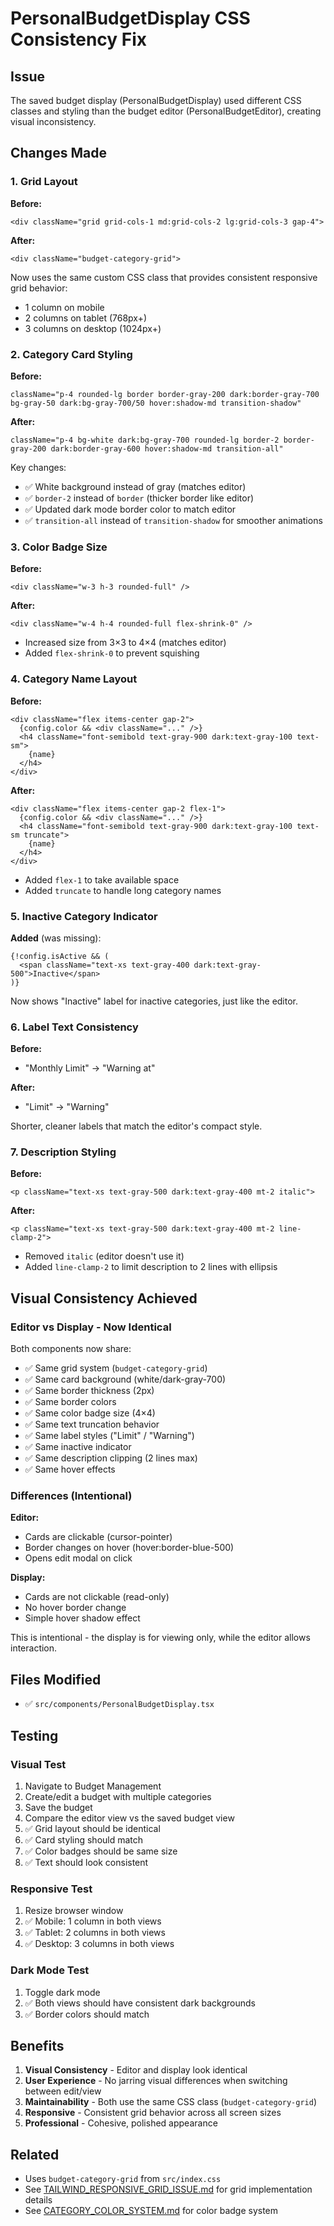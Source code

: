 # PersonalBudgetDisplay CSS Consistency Fix

## Issue
The saved budget display (PersonalBudgetDisplay) used different CSS classes and styling than the budget editor (PersonalBudgetEditor), creating visual inconsistency.

## Changes Made

### 1. Grid Layout
**Before:**
```tsx
<div className="grid grid-cols-1 md:grid-cols-2 lg:grid-cols-3 gap-4">
```

**After:**
```tsx
<div className="budget-category-grid">
```

Now uses the same custom CSS class that provides consistent responsive grid behavior:
- 1 column on mobile
- 2 columns on tablet (768px+)
- 3 columns on desktop (1024px+)

### 2. Category Card Styling

**Before:**
```tsx
className="p-4 rounded-lg border border-gray-200 dark:border-gray-700 bg-gray-50 dark:bg-gray-700/50 hover:shadow-md transition-shadow"
```

**After:**
```tsx
className="p-4 bg-white dark:bg-gray-700 rounded-lg border-2 border-gray-200 dark:border-gray-600 hover:shadow-md transition-all"
```

Key changes:
- ✅ White background instead of gray (matches editor)
- ✅ `border-2` instead of `border` (thicker border like editor)
- ✅ Updated dark mode border color to match editor
- ✅ `transition-all` instead of `transition-shadow` for smoother animations

### 3. Color Badge Size

**Before:**
```tsx
<div className="w-3 h-3 rounded-full" />
```

**After:**
```tsx
<div className="w-4 h-4 rounded-full flex-shrink-0" />
```

- Increased size from 3×3 to 4×4 (matches editor)
- Added `flex-shrink-0` to prevent squishing

### 4. Category Name Layout

**Before:**
```tsx
<div className="flex items-center gap-2">
  {config.color && <div className="..." />}
  <h4 className="font-semibold text-gray-900 dark:text-gray-100 text-sm">
    {name}
  </h4>
</div>
```

**After:**
```tsx
<div className="flex items-center gap-2 flex-1">
  {config.color && <div className="..." />}
  <h4 className="font-semibold text-gray-900 dark:text-gray-100 text-sm truncate">
    {name}
  </h4>
</div>
```

- Added `flex-1` to take available space
- Added `truncate` to handle long category names

### 5. Inactive Category Indicator

**Added** (was missing):
```tsx
{!config.isActive && (
  <span className="text-xs text-gray-400 dark:text-gray-500">Inactive</span>
)}
```

Now shows "Inactive" label for inactive categories, just like the editor.

### 6. Label Text Consistency

**Before:**
- "Monthly Limit" → "Warning at"

**After:**
- "Limit" → "Warning"

Shorter, cleaner labels that match the editor's compact style.

### 7. Description Styling

**Before:**
```tsx
<p className="text-xs text-gray-500 dark:text-gray-400 mt-2 italic">
```

**After:**
```tsx
<p className="text-xs text-gray-500 dark:text-gray-400 mt-2 line-clamp-2">
```

- Removed `italic` (editor doesn't use it)
- Added `line-clamp-2` to limit description to 2 lines with ellipsis

## Visual Consistency Achieved

### Editor vs Display - Now Identical

Both components now share:
- ✅ Same grid system (`budget-category-grid`)
- ✅ Same card background (white/dark-gray-700)
- ✅ Same border thickness (2px)
- ✅ Same border colors
- ✅ Same color badge size (4×4)
- ✅ Same text truncation behavior
- ✅ Same label styles ("Limit" / "Warning")
- ✅ Same inactive indicator
- ✅ Same description clipping (2 lines max)
- ✅ Same hover effects

### Differences (Intentional)

**Editor:**
- Cards are clickable (cursor-pointer)
- Border changes on hover (hover:border-blue-500)
- Opens edit modal on click

**Display:**
- Cards are not clickable (read-only)
- No hover border change
- Simple hover shadow effect

This is intentional - the display is for viewing only, while the editor allows interaction.

## Files Modified

- ✅ `src/components/PersonalBudgetDisplay.tsx`

## Testing

### Visual Test
1. Navigate to Budget Management
2. Create/edit a budget with multiple categories
3. Save the budget
4. Compare the editor view vs the saved budget view
5. ✅ Grid layout should be identical
6. ✅ Card styling should match
7. ✅ Color badges should be same size
8. ✅ Text should look consistent

### Responsive Test
1. Resize browser window
2. ✅ Mobile: 1 column in both views
3. ✅ Tablet: 2 columns in both views
4. ✅ Desktop: 3 columns in both views

### Dark Mode Test
1. Toggle dark mode
2. ✅ Both views should have consistent dark backgrounds
3. ✅ Border colors should match

## Benefits

1. **Visual Consistency** - Editor and display look identical
2. **User Experience** - No jarring visual differences when switching between edit/view
3. **Maintainability** - Both use the same CSS class (`budget-category-grid`)
4. **Responsive** - Consistent grid behavior across all screen sizes
5. **Professional** - Cohesive, polished appearance

## Related

- Uses `budget-category-grid` from `src/index.css`
- See [TAILWIND_RESPONSIVE_GRID_ISSUE.md](./TAILWIND_RESPONSIVE_GRID_ISSUE.md) for grid implementation details
- See [CATEGORY_COLOR_SYSTEM.md](./CATEGORY_COLOR_SYSTEM.md) for color badge system
